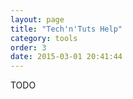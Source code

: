 ```yaml
---
layout: page
title: "Tech'n'Tuts Help"
category: tools
order: 3
date: 2015-03-01 20:41:44
---
```



TODO
